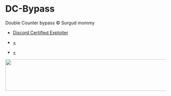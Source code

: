 # DC-Bypass
Double Counter bypass © Surgud mommy


- [Discord Certified Exploiter](https://github.com/passedout/DC-Bypass/blob/main/surgud.py)

- [+](https://t.me/tosviolators)

- [+](https://discord.gg/nun)

<a href='https://t.me/siegfried_tos'>
<img src="https://cdn.discordapp.com/attachments/1004046623753646080/1036425470905946222/E2808CE2808DE2808DE2808DE281A0E281A0E2808DE281A0E2808BE2808CE281A0E2808CE2808CE2808CE2808CE2808BE2808CE2808BE2808CE2808B_1.png" width="1000" height="100" ></code></a>
